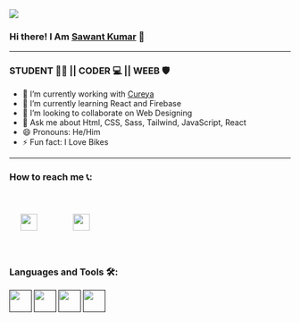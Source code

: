 <img src="https://github-readme-stats.vercel.app/api?username=Sawantkun&&show_icons=true&title_color=whiteicon_color=cyan&text_color=daf7dc&bg_color=151515">


### Hi there! I Am <a href="https://sawant-kumar.netlify.app/">Sawant Kumar</a> 👋
_____________________________
### STUDENT 👨‍🎓 || CODER 💻 || WEEB 🛡️

- 🔭 I’m currently working with <a href="https://www.cureya.in/index.html">Cureya</a>
- 🌱 I’m currently learning React and Firebase
- 👯 I’m looking to collaborate on Web Designing
- 💬 Ask me about Html, CSS, Sass, Tailwind, JavaScript, React
- 😄 Pronouns: He/Him
- ⚡ Fun fact: I Love Bikes
_____________________________
### How to reach me 📞:
<a href="bit.ly/Sawant-Kumar"><img style="padding:20px; width:30px;" src="https://camo.githubusercontent.com/5feb06273553747324865da5d8706ddc69f4941dda489376cade98cd5094ed02/687474703a2f2f636c69706172742d6c6962726172792e636f6d2f696d6167655f67616c6c6572792f6e313237353636322e706e67"></a>
<a href="https://twitter.com/Sawantkun"><img style="padding:40px; width:30px;" src="https://camo.githubusercontent.com/b70fc5b0f42766d5810a6e7d0e06b34af182edb7bd5caaa241e82d7261cbcbaf/68747470733a2f2f7674612e636f6d2e61752f77702d636f6e74656e742f75706c6f6164732f323031372f30382f747769747465722d69636f6e2e676966"></a>

### Languages and Tools 🛠️:

<a href=""><img style=" width:40px;" src="https://imgs.search.brave.com/bnhKsRdWpV8-PdxjB-oJZtfHAxSYoNW5EbHuHjD7Lro/rs:fit:1200:1200:1/g:ce/aHR0cHM6Ly9pMC53/cC5jb20vcHJvZ3Jh/bW1pbmd3aXRobW9z/aC5jb20vd3AtY29u/dGVudC91cGxvYWRz/LzIwMTkvMDEvMjAw/MHB4LVJlYWN0LWlj/b24uc3ZnXy5wbmc_/Zml0PTIwMDAlMkMx/NDEzJnNzbD0x"></a>
<a href=""><img style=" width:40px;" src="https://4.bp.blogspot.com/-Fxo_qnGJBj0/WRoDPNdlEII/AAAAAAAABF0/1mSHmv5gleQaCsHKEDgTB3DbNghjCXvZACLcB/s1600/logo_firebase_1920px_clr.png"></a>
<a href=""><img style=" width:40px;" src="https://imgs.search.brave.com/nG6xeoknL_UrrreOvH7toid59TDg9gaKmRUDfHhZM7Q/rs:fit:512:512:1/g:ce/aHR0cHM6Ly9jZG4z/Lmljb25maW5kZXIu/Y29tL2RhdGEvaWNv/bnMvbG9nb3MtYW5k/LWJyYW5kcy1hZG9i/ZS81MTIvMjg4X1Nh/c3MtNTEyLnBuZw"></a>
<a href=""><img style=" width:40px;" src="https://imgs.search.brave.com/fhgHEtymF3gP8RS-TC4M4FiCeP-cOJ7LF0AQkkMZbtA/rs:fit:512:512:1/g:ce/aHR0cHM6Ly9jZG4u/aWNvbi1pY29ucy5j/b20vaWNvbnMyLzIx/MDcvUE5HLzUxMi9m/aWxlX3R5cGVfdGFp/bHdpbmRfaWNvbl8x/MzAxMjgucG5n"></a>
